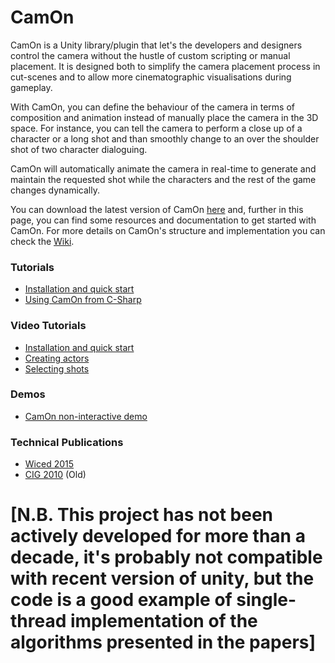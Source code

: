 # CamOn
CamOn is a Unity library/plugin that let's the developers and designers control the camera without the hustle of custom scripting or manual placement. It is designed both to simplify the camera placement process in cut-scenes and to allow more cinematographic visualisations during gameplay.

With CamOn, you can define the behaviour of the camera in terms of composition and animation instead of manually place the camera in the 3D space. For instance, you can tell the camera to perform a close up of a character or a long shot and than smoothly change to an over the shoulder shot of two character dialoguing.

CamOn will automatically animate the camera in real-time to generate and maintain the requested shot while the characters and the rest of the game changes dynamically.

You can download the latest version of CamOn [here](https://github.com/paoloburelli/camon/releases/download/1.9/CamOn-1.0.unitypackage) and, further in this page, you can find some resources and documentation to get started with CamOn.
For more details on CamOn's structure and implementation you can check the [Wiki](https://github.com/paoloburelli/camon/wiki).

### Tutorials
* [Installation and quick start](https://github.com/paoloburelli/camon/wiki#installation-and-quick-start)
* [Using CamOn from C-Sharp](https://github.com/paoloburelli/camon/wiki#using-camon-from-c-sharp)

### Video Tutorials
* [Installation and quick start](https://vimeo.com/134700380)
* [Creating actors](https://vimeo.com/134608246)
* [Selecting shots](https://vimeo.com/134607086)

### Demos
* [CamOn non-interactive demo](http://paoloburelli.github.io/camon/)
 
### Technical Publications
* [Wiced 2015](http://www.paoloburelli.com/publications/burelli2015wiced.pdf)
* [CIG 2010](http://www.paoloburelli.com/publications/burelli2010cig.pdf) (Old)


# [N.B. This project has not been actively developed for more than a decade, it's probably not compatible with recent version of unity, but the code is a good example of single-thread implementation of the algorithms presented in the papers]
